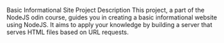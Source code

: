 Basic Informational Site
Project Description
This project, a part of the NodeJS odin course, guides you in creating a basic informational website using NodeJS. It aims to apply your knowledge by building a server that serves HTML files based on URL requests.
